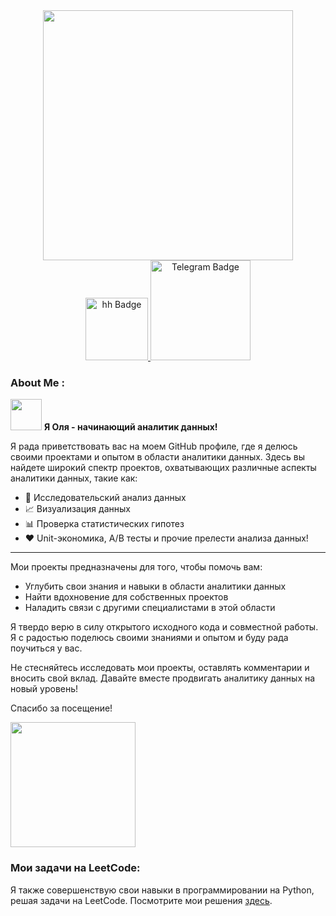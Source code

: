 <div id="header" align="center">
<img src="https://media3.giphy.com/media/v1.Y2lkPTc5MGI3NjExbDgxa2VlbDA0cTVnMzFzY2ZsdHZzaTk0YmlkeTNmY3VsZXo4bGE1ayZlcD12MV9pbnRlcm5hbF9naWZfYnlfaWQmY3Q9cw/3kPDmoWdBpQPNhCnUG/giphy.gif" width="400"/>
<div id="header" align="center">
  <a href="https://murino.hh.ru/resume/6daa6433ff0527088f0039ed1f567632524532">
    <img src="https://toplogos.ru/images/logo-hh-ru.png" alt="hh Badge"width="100"/>
  </a>
   <a href="https://t.me/olivia_lichtenberg">
    <img src="https://cdn.icon-icons.com/icons2/2699/PNG/512/telegram_logo_icon_168691.png" alt="Telegram Badge"width="160"/>
  </a>
</div>
    
<img src="https://komarev.com/ghpvc/?username=Olia-schev&style=flat-square&color=blue" alt=""/>

</div> 

### About Me :  
<img src="https://media1.giphy.com/media/v1.Y2lkPTc5MGI3NjExOWp0M2phcXRiNTd6bXhoN3k1NXZ5aHFrYmJucGhpMnoxZ21kczBueiZlcD12MV9pbnRlcm5hbF9naWZfYnlfaWQmY3Q9Zw/LY8yDak6Tngb6FfPrt/giphy.webp" width="50"> **Я Оля -  начинающий аналитик данных!** 

Я рада приветствовать вас на моем GitHub профиле, где я делюсь своими проектами и опытом в области аналитики данных. Здесь вы найдете широкий спектр проектов, охватывающих различные аспекты аналитики данных, такие как:

* 🧠 Исследовательский анализ данных
* 📈 Визуализация данных
* 📊 Проверка статистических гипотез
* ❤️ Unit-экономика, A/B тесты и прочие прелести анализа данных!
____

Мои проекты предназначены для того, чтобы помочь вам:

* Углубить свои знания и навыки в области аналитики данных
* Найти вдохновение для собственных проектов
* Наладить связи с другими специалистами в этой области

Я твердо верю в силу открытого исходного кода и совместной работы. Я с радостью поделюсь своими знаниями и опытом и буду рада поучиться у вас.

Не стесняйтесь исследовать мои проекты, оставлять комментарии и вносить свой вклад. Давайте вместе продвигать аналитику данных на новый уровень!

Спасибо за посещение! 

<img src="https://media2.giphy.com/media/v1.Y2lkPTc5MGI3NjExNnBlbTZoN3V3NzY2a3BidmVpMmFpN2RqeXc0NjJmbGF3bGEybmVjNiZlcD12MV9pbnRlcm5hbF9naWZfYnlfaWQmY3Q9Zw/3oKIPnAiaMCws8nOsE/giphy.webp" width="200">


###  Мои задачи на LeetCode:
 
Я также совершенствую свои навыки в программировании на Python, решая задачи на LeetCode. Посмотрите мои решения [здесь](https://github.com/Olia-schev/my_leetcode).
